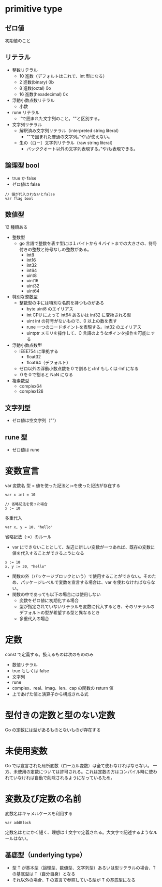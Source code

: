 # primitive type

## ゼロ値

初期値のこと

## リテラル

- 整数リテラル
  - 10 進数（デフォルトはこれで、int 型になる）
  - 2 進数(binary) 0b
  - 8 進数(octal) 0o
  - 16 進数(hexadecimal) 0x
- 浮動小数点数リテラル
  - 小数
- rune リテラル
  - ''で囲まれた文字列のこと。""と区別する。
- 文字列リテラル
  - 解釈済み文字列リテラル（interpreted string literal）
    - ""で囲まれた普通の文字列。”や\が使えない。
  - 生の（ロー）文字列リテラル（raw string literal）
    - バッククオート以外の文字列表現する。”や\も表現できる。

## 論理型 bool

- true か false
- ゼロ値は false

```
// 値が代入されないとfalse
var flag bool
```

## 数値型

12 種類ある

- 整数型
  - go 言語で整数を表す型には１バイトから４バイトまでの大きさの、符号付きの整数と符号なしの整数がある。
    - int8
    - int16
    - int32
    - int64
    - uint8
    - uint16
    - uint32
    - uint64
- 特別な整数型
  - 整数型の中には特別な名前を持つものがある
    - byte uint8 のエイリアス
    - int CPU によって int64 あるいは int32 に変換される型
    - uint int の符号がないもので、0 以上の数を表す
    - rune 一つのコードポイントを表現する。int32 のエイリアス
    - uintptr メモリを操作して、C 言語のようなポインタ操作を可能にする
- 浮動小数点数型
  - IEEE754 に準拠する
    - float32
    - float64（デフォルト）
  - ゼロ以外の浮動小数点数を０で割ると+Inf もしくは-Inf になる
  - ０を０で割ると NaN になる
- 複素数型
  - complex64
  - complex128

## 文字列型

- ゼロ値は空文字列（""）

## rune 型

- ゼロ値は rune

# 変数宣言

var 変数名 型 = 値を使った記法と:=を使った記法が存在する

```
var x int = 10

// 省略記法を使った場合
x := 10
```

多重代入

```
var x, y = 10, "hello"
```

省略記法（:=）のルール

- var にできないこととして、左辺に新しい変数が一つあれば、既存の変数に値を代入することができるようになる

```
x := 10
x, y := 30, "hello"
```

- 関数の外（パッケージブロックという）で使用することができない。そのため、パッケージレベルで変数を宣言する場合は、var を使わなければならない。
- 関数の中であっても以下の場合には使用しない
  - 変数をゼロ値に初期化する場合
  - 型が指定されていないリテラルを変数に代入するとき、そのリテラルのデフォルトの型が希望する型と異なるとき
  - 多重代入の場合

# 定数

const で定義する。扱えるものは次のもののみ

- 数値リテラル
- true もしくは false
- 文字列
- rune
- complex、real、imag、len、cap の関数の return 値
- 上であげた値と演算子から構成される式

# 型付きの定数と型のない定数

Go の定数には型があるものとないものが存在する

# 未使用変数

Go では宣言された局所変数（ローカル変数）は全て使わなければならない。
一方、未使用の定数については許可される。これは定数の方はコンパイル時に使われていなければ自動で削除されるようになっているため。

# 変数及び定数の名前

変数名はキャメルケースを利用する

```
var addBlock
```

定数名はとにかく短く、理想は 1 文字で定義される。大文字で記述するようなルールはない。

## 基底型（underlying type）

- 型 T が基本型（論理型、数値型、文字列型）あるいは型リテラルの場合、T の基底型は T（自分自身）となる
- それ以外の場合、T の宣言で参照している型が T の基底型になる
